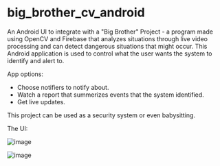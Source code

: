 # big_brother_cv_android

An Android UI to integrate with a "Big Brother" Project - a program made using OpenCV and Firebase that analyzes situations through live video processing
and can detect dangerous situations that might occur.
This Android application is used to control what the user wants the system to identify and alert to.

App options:
- Choose notifiers to notify about.
- Watch a report that summerizes events that the system identified.
- Get live updates.

This project can be used as a security system or even babysitting.

The UI:

![image](https://user-images.githubusercontent.com/91034418/135746272-e5129c3d-a692-4690-85b1-e653661ff6c1.png)

![image](https://user-images.githubusercontent.com/91034418/135719259-fc9edc84-a80f-4101-8b7b-a011d8f24056.png)
